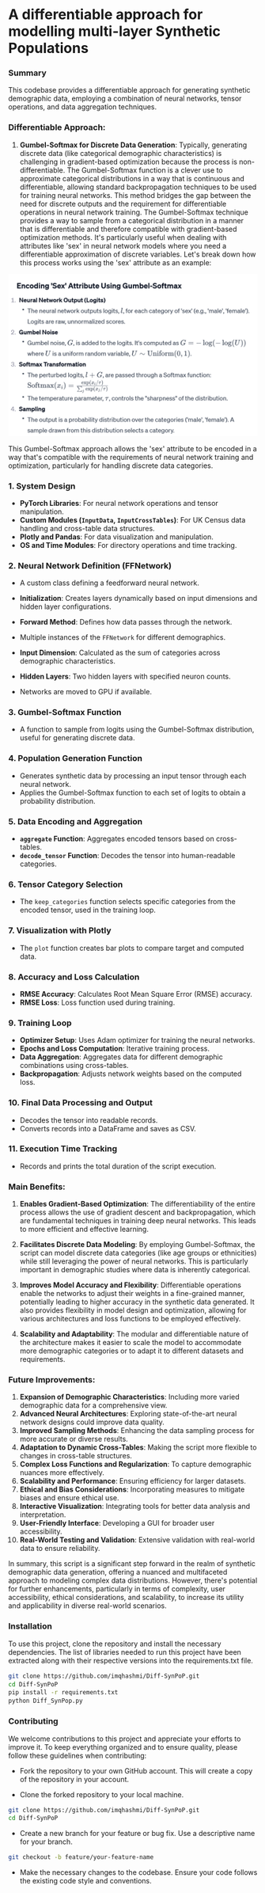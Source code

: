# A differentiable approach for modelling multi-layer Synthetic Populations

### Summary
This codebase provides a differentiable approach for generating synthetic demographic data, employing a combination of neural networks, tensor operations, and data aggregation techniques.

### Differentiable Approach:
1. **Gumbel-Softmax for Discrete Data Generation**: Typically, generating discrete data (like categorical demographic characteristics) is challenging in gradient-based optimization because the process is non-differentiable. The Gumbel-Softmax function is a clever use to approximate categorical distributions in a way that is continuous and differentiable, allowing standard backpropagation techniques to be used for training neural networks. This method bridges the gap between the need for discrete outputs and the requirement for differentiable operations in neural network training.
The Gumbel-Softmax technique provides a way to sample from a categorical distribution in a manner that is differentiable and therefore compatible with gradient-based optimization methods. It's particularly useful when dealing with attributes like 'sex' in neural network models where you need a differentiable approximation of discrete variables. Let's break down how this process works using the 'sex' attribute as an example:

![img.png](img.png)

This Gumbel-Softmax approach allows the 'sex' attribute to be encoded in a way that's compatible with the requirements of neural network training and optimization, particularly for handling discrete data categories.

### 1. **System Design**
   - **PyTorch Libraries**: For neural network operations and tensor manipulation.
   - **Custom Modules (`InputData`, `InputCrossTables`)**: For UK Census data handling and cross-table data structures.
   - **Plotly and Pandas**: For data visualization and manipulation.
   - **OS and Time Modules**: For directory operations and time tracking.

### 2. **Neural Network Definition (FFNetwork)**
   - A custom class defining a feedforward neural network.
   - **Initialization**: Creates layers dynamically based on input dimensions and hidden layer configurations.
   - **Forward Method**: Defines how data passes through the network.

   - Multiple instances of the `FFNetwork` for different demographics.
   - **Input Dimension**: Calculated as the sum of categories across demographic characteristics.
   - **Hidden Layers**: Two hidden layers with specified neuron counts.
   - Networks are moved to GPU if available.

### 3. **Gumbel-Softmax Function**
   - A function to sample from logits using the Gumbel-Softmax distribution, useful for generating discrete data.

### 4. **Population Generation Function**
   - Generates synthetic data by processing an input tensor through each neural network.
   - Applies the Gumbel-Softmax function to each set of logits to obtain a probability distribution.

### 5. **Data Encoding and Aggregation**
   - **`aggregate` Function**: Aggregates encoded tensors based on cross-tables.
   - **`decode_tensor` Function**: Decodes the tensor into human-readable categories.

### 6. **Tensor Category Selection**
   - The `keep_categories` function selects specific categories from the encoded tensor, used in the training loop.

### 7. **Visualization with Plotly**
   - The `plot` function creates bar plots to compare target and computed data.

### 8. **Accuracy and Loss Calculation**
   - **RMSE Accuracy**: Calculates Root Mean Square Error (RMSE) accuracy.
   - **RMSE Loss**: Loss function used during training.

### 9. **Training Loop**
   - **Optimizer Setup**: Uses Adam optimizer for training the neural networks.
   - **Epochs and Loss Computation**: Iterative training process.
   - **Data Aggregation**: Aggregates data for different demographic combinations using cross-tables.
   - **Backpropagation**: Adjusts network weights based on the computed loss.

### 10. **Final Data Processing and Output**
   - Decodes the tensor into readable records.
   - Converts records into a DataFrame and saves as CSV.

### 11. **Execution Time Tracking**
   - Records and prints the total duration of the script execution.

### Main Benefits:
1. **Enables Gradient-Based Optimization**: The differentiability of the entire process allows the use of gradient descent and backpropagation, which are fundamental techniques in training deep neural networks. This leads to more efficient and effective learning.

2. **Facilitates Discrete Data Modeling**: By employing Gumbel-Softmax, the script can model discrete data categories (like age groups or ethnicities) while still leveraging the power of neural networks. This is particularly important in demographic studies where data is inherently categorical.

3. **Improves Model Accuracy and Flexibility**: Differentiable operations enable the networks to adjust their weights in a fine-grained manner, potentially leading to higher accuracy in the synthetic data generated. It also provides flexibility in model design and optimization, allowing for various architectures and loss functions to be employed effectively.

4. **Scalability and Adaptability**: The modular and differentiable nature of the architecture makes it easier to scale the model to accommodate more demographic categories or to adapt it to different datasets and requirements.


### Future Improvements:
1. **Expansion of Demographic Characteristics**: Including more varied demographic data for a comprehensive view.
2. **Advanced Neural Architectures**: Exploring state-of-the-art neural network designs could improve data quality.
3. **Improved Sampling Methods**: Enhancing the data sampling process for more accurate or diverse results.
4. **Adaptation to Dynamic Cross-Tables**: Making the script more flexible to changes in cross-table structures.
5. **Complex Loss Functions and Regularization**: To capture demographic nuances more effectively.
6. **Scalability and Performance**: Ensuring efficiency for larger datasets.
7. **Ethical and Bias Considerations**: Incorporating measures to mitigate biases and ensure ethical use.
8. **Interactive Visualization**: Integrating tools for better data analysis and interpretation.
9. **User-Friendly Interface**: Developing a GUI for broader user accessibility.
10. **Real-World Testing and Validation**: Extensive validation with real-world data to ensure reliability.

In summary, this script is a significant step forward in the realm of synthetic demographic data generation, offering a nuanced and multifaceted approach to modeling complex data distributions. However, there's potential for further enhancements, particularly in terms of complexity, user accessibility, ethical considerations, and scalability, to increase its utility and applicability in diverse real-world scenarios.

### Installation
To use this project, clone the repository and install the necessary dependencies. The list of libraries needed to run this project have been extracted along with their respective versions into the requirements.txt file.

```bash
git clone https://github.com/imqhashmi/Diff-SynPoP.git
cd Diff-SynPoP
pip install -r requirements.txt
python Diff_SynPop.py
```

### Contributing
We welcome contributions to this project and appreciate your efforts to improve it. To keep everything organized and to ensure quality, please follow these guidelines when contributing:

- Fork the repository to your own GitHub account. This will create a copy of the repository in your account.

- Clone the forked repository to your local machine.

```bash
git clone https://github.com/imqhashmi/Diff-SynPoP.git
cd Diff-SynPoP
```

- Create a new branch for your feature or bug fix. Use a descriptive name for your branch.

```bash
git checkout -b feature/your-feature-name
```

- Make the necessary changes to the codebase. Ensure your code follows the existing code style and conventions.
